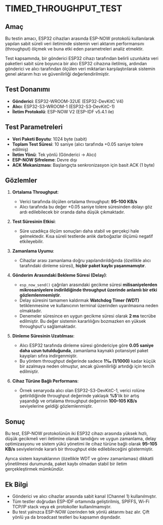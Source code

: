 # TIMED_THROUGHPUT_TEST

## Amaç

Bu testin amacı, ESP32 cihazları arasında ESP-NOW protokolü kullanılarak yapılan sabit süreli veri iletiminde sistemin veri aktarım performansını (throughput) ölçmek ve buna etki eden parametreleri analiz etmektir.

Test kapsamında, bir gönderici ESP32 cihazı tarafından belirli uzunlukta veri paketleri sabit süre boyunca bir alıcı ESP32 cihazına iletilmiş, ardından gönderici ve alıcı tarafından ölçülen veri miktarları karşılaştırılarak sistemin genel aktarım hızı ve güvenilirliği değerlendirilmiştir.

## Test Donanımı

- **Gönderici**: ESP32-WROOM-32UE (ESP32-DevKitC V4)
- **Alıcı**: ESP32-S3-WROOM-1 (ESP32-S3-DevKitC-1)
- **İletim Protokolü**: ESP-NOW V2 (ESP-IDF v5.4.1 ile)

## Test Parametreleri

- **Veri Paketi Boyutu**: 1024 byte (sabit)
- **Toplam Test Süresi**: 10 saniye (alıcı tarafında +0.05 saniye tolere edilmiş)
- **İletim Yönü**: Tek yönlü (Gönderici → Alıcı)
- **ESP-NOW Şifreleme**: Devre dışı
- **ACK Mekanizması**: Başlangıçta senkronizasyon için basit ACK (1 byte)

## Gözlemler

1. **Ortalama Throughput**:  
   - Verici tarafında ölçülen ortalama throughput: **95–100 KB/s**
   - Alıcı tarafında bu değer +0.05 saniye tolere süresinden dolayı göz ardı edilebilecek bir oranda daha düşük çıkmaktadır.

2. **Test Süresinin Etkisi**:  
   - Süre uzadıkça ölçüm sonuçları daha stabil ve gerçekçi hale gelmektedir. Kısa süreli testlerde anlık darboğazlar ölçümü negatif etkileyebilir.

3. **Zamanlama Uyumu**:  
   - Cihazlar arası zamanlama doğru yapılandırıldığında (özellikle alıcı tarafındaki dinleme süresi), **hiçbir paket kaybı yaşanmamıştır**.

4. **Gönderim Arasındaki Bekleme Süresi (Delay)**:  
   - `esp_now_send()` çağrıları arasındaki gecikme süresi **milisaniyelerden mikrosaniyelere indirildiğinde throughput üzerinde anlamlı bir etki gözlemlenmemiştir**.
   - Delay süresini tamamen kaldırmak **Watchdog Timer (WDT)** tetiklenmesine ve kullanıcının terminal üzerinden uyarılmasına neden olmaktadır.
   - Denemeler süresince en uygun gecikme süresi olarak **2 ms** tecrübe edilmiştir. Bu değer sistemin kararlılığını bozmazken en yüksek throughput'u sağlamaktadır.

5. **Dinleme Süresinin Uzatılması**:  
   - Alıcı ESP32 tarafında dinleme süresi göndericiye göre **0.05 saniye daha uzun tutulduğunda**, zamanlama kaynaklı potansiyel paket kayıpları sıfıra indirgenmiştir.
   - Bu yöntem throughput değerinde sadece **1‰ (1/1000)** kadar küçük bir azalmaya neden olmuştur, ancak güvenilirliği artırdığı için tercih edilmiştir.

6. **Cihaz Türüne Bağlı Performans**:
   - Örnek senaryoda alıcı olan ESP32-S3-DevKitC-1, verici rolüne getirildiğinde throughput değerinde yaklaşık **%5**'lik bir artış yaşandığı ve ortalama throughput değerinin **100–105 KB/s** seviyelerine geldiği gözlemlenmiştir.

## Sonuç

Bu test, ESP-NOW protokolünün iki ESP32 cihazı arasında yüksek hızlı, düşük gecikmeli veri iletimine olanak tanıdığını ve uygun zamanlama, delay optimizasyonu ve sistem yükü yönetimi ile cihaz türüne bağlı olarak **95–105 KB/s** seviyelerinde kararlı bir throughput elde edilebileceğini göstermiştir. 

Ayrıca sistem kaynaklarının (özellikle WDT ve görev zamanlaması) dikkatli yönetilmesi durumunda, paket kaybı olmadan stabil bir iletim gerçekleştirmek mümkündür.

## Ek Bilgi

- Gönderici ve alıcı cihazlar arasında sabit kanal (Channel 1) kullanılmıştır.
- Tüm testler doğrudan ESP-IDF ortamında geliştirilmiş, SPIFFS, Wi-Fi TCP/IP stack veya ek protokoller kullanılmamıştır.
- Bu test yalnızca ESP-NOW üzerinden tek yönlü aktarımı baz alır. Çift yönlü ya da broadcast testleri bu kapsamın dışındadır.